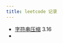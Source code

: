 ```yaml
---
title: leetcode 记录
---
```


- [字符串压缩](https://leetcode-cn.com/problems/compress-string-lcci/) 3.16
-
